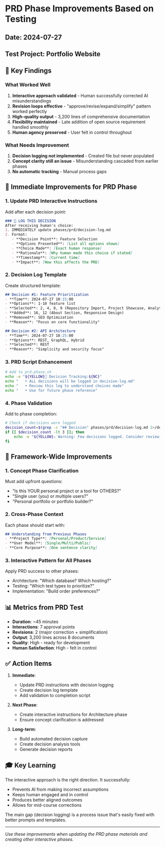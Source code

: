 # PRD Phase Improvements Based on Testing

## Date: 2024-07-27
## Test Project: Portfolio Website

## 🎯 Key Findings

### What Worked Well
1. **Interactive approach validated** - Human successfully corrected AI misunderstandings
2. **Revision loops effective** - "approve/revise/expand/simplify" pattern worked perfectly
3. **High-quality output** - 3,200 lines of comprehensive documentation
4. **Flexibility maintained** - Late addition of open source requirement handled smoothly
5. **Human agency preserved** - User felt in control throughout

### What Needs Improvement
1. **Decision logging not implemented** - Created file but never populated
2. **Concept clarity still an issue** - Misunderstanding cascaded from earlier phases
3. **No automatic tracking** - Manual process gaps

## 🔧 Immediate Improvements for PRD Phase

### 1. Update PRD Interactive Instructions
Add after each decision point:
```markdown
### 📝 LOG THIS DECISION
After receiving human's choice:
1. IMMEDIATELY update phases/prd/decision-log.md
2. Format:
   - **Decision Point**: Feature Selection
   - **Options Presented**: [List all options shown]
   - **Choice Made**: [Exact human response]
   - **Rationale**: [Why human made this choice if stated]
   - **Timestamp**: [Current time]
   - **Impact**: [How this affects the PRD]
```

### 2. Decision Log Template
Create structured template:
```markdown
## Decision #1: Feature Prioritization
- **Time**: 2024-07-27 10:15:00
- **Options**: 1-10 feature list
- **Selected**: 2, 4, 8, 9 (Repository Import, Project Showcase, Analytics, SEO)
- **Added**: 16, 12 (About Section, Responsive Design)
- **Removed**: SEO Optimization
- **Reason**: "Focus on core functionality"

## Decision #2: API Architecture
- **Time**: 2024-07-27 10:25:00
- **Options**: REST, GraphQL, Hybrid
- **Selected**: REST
- **Reason**: "Simplicity and security focus"
```

### 3. PRD Script Enhancement
```bash
# Add to prd-phase.sh
echo -e "${YELLOW}📝 Decision Tracking:${NC}"
echo "   • ALL decisions will be logged in decision-log.md"
echo "   • Review this log to understand choices made"
echo "   • Use for future phase reference"
```

### 4. Phase Validation
Add to phase completion:
```bash
# Check if decisions were logged
decision_count=$(grep -c "## Decision" phases/prd/decision-log.md 2>/dev/null || echo 0)
if [[ $decision_count -lt 3 ]]; then
    echo -e "${YELLOW}⚠️ Warning: Few decisions logged. Consider reviewing decision-log.md${NC}"
fi
```

## 🎯 Framework-Wide Improvements

### 1. Concept Phase Clarification
Must add upfront questions:
- "Is this YOUR personal project or a tool for OTHERS?"
- "Single user (you) or multiple users?"
- "Personal portfolio or portfolio builder?"

### 2. Cross-Phase Context
Each phase should start with:
```markdown
## Understanding from Previous Phases
- **Project Type**: [Personal/Product/Service]
- **User Model**: [Single/Multi/Public]
- **Core Purpose**: [One sentence clarity]
```

### 3. Interactive Pattern for All Phases
Apply PRD success to other phases:
- Architecture: "Which database? Which hosting?"
- Testing: "Which test types to prioritize?"
- Implementation: "Build order preferences?"

## 📊 Metrics from PRD Test

- **Duration**: ~45 minutes
- **Interactions**: 7 approval points
- **Revisions**: 2 (major correction + simplification)
- **Output**: 3,200 lines across 8 documents
- **Quality**: High - ready for development
- **Human Satisfaction**: High - felt in control

## ✅ Action Items

1. **Immediate**:
   - Update PRD instructions with decision logging
   - Create decision log template
   - Add validation to completion script

2. **Next Phase**:
   - Create interactive instructions for Architecture phase
   - Ensure concept clarification is addressed

3. **Long-term**:
   - Build automated decision capture
   - Create decision analysis tools
   - Generate decision reports

## 🎓 Key Learning

The interactive approach is the right direction. It successfully:
- Prevents AI from making incorrect assumptions
- Keeps human engaged and in control  
- Produces better aligned outcomes
- Allows for mid-course corrections

The main gap (decision logging) is a process issue that's easily fixed with better prompts and templates.

---

*Use these improvements when updating the PRD phase materials and creating other interactive phases.*